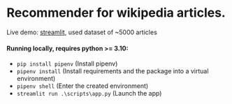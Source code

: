 # Recommender for wikipedia articles.

Live demo: [streamlit](https://wikirecommender.streamlit.app/), used dataset of ~5000 articles

#### Running locally, requires python >= 3.10:
  * `pip install pipenv` (Install pipenv)
  * `pipenv install` (Install requirements and the package into a virtual environment) 
  * `pipenv shell` (Enter the created environment)
  * `streamlit run .\scripts\app.py` (Launch the app)
 
